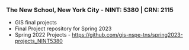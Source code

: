 ### The New School, New York City - NINT: 5380 | CRN: 2115
- GIS final projects
- Final Project repository for Spring 2023
- Spring 2022 Projects - https://github.com/gis-nspe-tns/spring2023-projects_NINT5380

